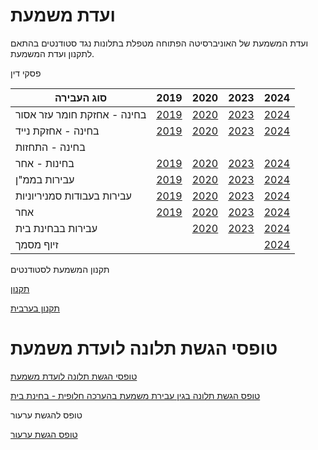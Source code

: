 # ועדת משמעת

 

ועדת המשמעת של האוניברסיטה הפתוחה מטפלת בתלונות נגד סטודנטים בהתאם לתקנון ועדת המשמעת.

 

פסקי דין

| סוג העבירה | 2019 | 2020 | 2023 | 2024 |
| ----- | ----- | ----- | ----- | ----- |
| בחינה \- אחזקת חומר עזר אסור | [2019](https://www.openu.ac.il/Lists/MediaServer_Documents/DeanAcademicStudies/exams12019.pdf) | [2020](https://www.openu.ac.il/Lists/MediaServer_Documents/DeanAcademicStudies/exams12020.pdf) | [2023](https://www.openu.ac.il/Lists/MediaServer_Documents/DeanAcademicStudies/exams12023.pdf) | [2024](https://www.openu.ac.il/Lists/MediaServer_Documents/DeanAcademicStudies/exams12024.pdf) |
| בחינה \- אחזקת נייד | [2019](https://www.openu.ac.il/Lists/MediaServer_Documents/DeanAcademicStudies/exams22019.pdf) | [2020](https://www.openu.ac.il/Lists/MediaServer_Documents/DeanAcademicStudies/exams22020.pdf) | [2023](https://www.openu.ac.il/Lists/MediaServer_Documents/DeanAcademicStudies/exams22023.pdf) | [2024](https://www.openu.ac.il/Lists/MediaServer_Documents/DeanAcademicStudies/exams22024.pdf) |
| בחינה \- התחזות |  |  |  |  |
| בחינות \- אחר | [2019](https://www.openu.ac.il/Lists/MediaServer_Documents/DeanAcademicStudies/exams42019.pdf) | [2020](https://www.openu.ac.il/Lists/MediaServer_Documents/DeanAcademicStudies/exams42020.pdf) | [2023](https://www.openu.ac.il/Lists/MediaServer_Documents/DeanAcademicStudies/exams42023.pdf) | [2024](https://www.openu.ac.il/Lists/MediaServer_Documents/DeanAcademicStudies/exams42024.pdf) |
| עבירות בממ"ן | [2019](https://www.openu.ac.il/Lists/MediaServer_Documents/DeanAcademicStudies/maman2019.pdf) | [2020](https://www.openu.ac.il/Lists/MediaServer_Documents/DeanAcademicStudies/maman2020pdf.pdf) | [2023](https://www.openu.ac.il/Lists/MediaServer_Documents/DeanAcademicStudies/maman2023pdf.pdf) | [2024](https://www.openu.ac.il/Lists/MediaServer_Documents/DeanAcademicStudies/maman2024.pdf) |
| עבירות בעבודות סמניריוניות | [2019](https://www.openu.ac.il/Lists/MediaServer_Documents/DeanAcademicStudies/seminar2019.pdf) | [2020](https://www.openu.ac.il/Lists/MediaServer_Documents/DeanAcademicStudies/seminar2020.pdf) | [2023](https://www.openu.ac.il/Lists/MediaServer_Documents/DeanAcademicStudies/seminar2023.pdf) | [2024](https://www.openu.ac.il/Lists/MediaServer_Documents/DeanAcademicStudies/seminar2024.pdf) |
| אחר | [2019](https://www.openu.ac.il/Lists/MediaServer_Documents/DeanAcademicStudies/other2019.pdf) | [2020](https://www.openu.ac.il/Lists/MediaServer_Documents/DeanAcademicStudies/other2020.pdf) | [2023](https://www.openu.ac.il/Lists/MediaServer_Documents/DeanAcademicStudies/other2023.pdf) | [2024](https://www.openu.ac.il/Lists/MediaServer_Documents/DeanAcademicStudies/other2024.pdf) |
| עבירות בבחינת בית |  | [2020](https://www.openu.ac.il/Lists/MediaServer_Documents/DeanAcademicStudies/homeexames2020.pdf) | [2023](https://www.openu.ac.il/Lists/MediaServer_Documents/DeanAcademicStudies/homeexames2023.pdf) | [2024](https://www.openu.ac.il/Lists/MediaServer_Documents/DeanAcademicStudies/homeexames2024.pdf) |
| זיוף מסמך |  |  |  | [2024](https://www.openu.ac.il/Lists/MediaServer_Documents/DeanAcademicStudies/documentforgery2024.pdf) |

תקנון המשמעת לסטודנטים

[תקנון](https://www.openu.ac.il/Lists/MediaServer_Documents/DeanAcademicStudies/HebrewD.pdf)

[תקנון בערבית](https://www.openu.ac.il/Lists/MediaServer_Documents/DeanAcademicStudies/ArabicD.pdf)

# טופסי הגשת תלונה לועדת משמעת

[טופסי הגשת תלונה לועדת משמעת](https://www.openu.ac.il/Lists/MediaServer_Documents/DeanAcademicStudies/DisciplinaryCommittee.doc)

[טופס הגשת תלונה בגין עבירת משמעת בהערכה חלופית \- בחינת בית](https://www.openu.ac.il/Lists/MediaServer_Documents/DeanAcademicStudies/DisciplineOffenseinAlternativeAssessment.doc)

 

טופס להגשת ערעור

[טופס הגשת ערעור](https://www.openu.ac.il/Lists/MediaServer_Documents/DeanAcademicStudies/discipline.pdf)  
